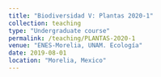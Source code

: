 ```yaml
---
title: "Biodiversidad V: Plantas 2020-1"
collection: teaching
type: "Undergraduate course"
permalink: /teaching/PLANTAS-2020-1
venue: "ENES-Morelia, UNAM. Ecología"
date: 2019-08-01
location: "Morelia, Mexico"
---
```

